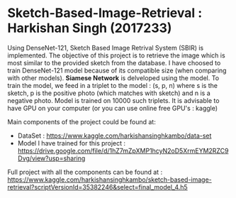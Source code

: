 # Sketch-Based-Image-Retrieval : Harkishan Singh (2017233)
Using DenseNet-121, Sketch Based Image Retrival System (SBIR) is implemented. The objective of this project is to retrieve the image which is most similar to the provided sketch from the database. I have choosed to train DenseNet-121 model because of its compatible size (when comparing with other models). **Siamese Network** is delveloped using the model. To train the model, we feed in a triplet to the model : (s, p, n) where s is the sketch, p is the positive photo (which matches with sketch) and n is a negative photo. Model is trained on 10000 such triplets. It is advisable to have GPU on your computer (or you can use online free GPU's : kaggle)

Main components of the project could be found at:
- DataSet : https://www.kaggle.com/harkishansinghkambo/data-set
- Model I have trained for this project : https://drive.google.com/file/d/1hZ7mZpXMP1hcyN2oD5XrmEYM2RZC9Dvg/view?usp=sharing

Full project with all the components can be found at : https://www.kaggle.com/harkishansinghkambo/sketch-based-image-retrieval?scriptVersionId=35382246&select=final_model_4.h5
